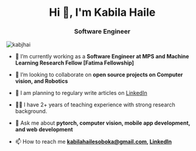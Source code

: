 <h1 align="center">Hi 👋, I'm Kabila Haile</h1>
<h3 align="center">Software Engineer</h3>

<p align="left"> <img src="https://komarev.com/ghpvc/?username=kabjhai" alt="kabjhai" /> </p>

- 🔭 I’m currently working as a **Software Engineer at MPS and Machine Learning Research Fellow [Fatima Fellowship]**

- 👯 I’m looking to collaborate on **open source projects on Computer vision, and Robotics**

- 📝 I am planning to regulary write articles on [LinkedIn](https://www.linkedin.com/in/kabila-haile/)

- 👨‍🏫 I have 2+ years of teaching experience with strong research background. 

- 💬 Ask me about **pytorch, computer vision, mobile app development, and web development**

- 📫 How to reach me **kabilahailesoboka@gmail.com, [LinkedIn](https://www.linkedin.com/in/kabila-haile/)**

<!-- [![Top Langs](https://github-readme-stats.vercel.app/api/top-langs/?username=kabjhai&count_private=true)](https://github.com/anuraghazra/github-readme-stats) -->

<!-- <img align="center" src="https://github-readme-stats.vercel.app/api?username=kabjhai&show_icons=true&count_private=true" alt="kabjhai" /> -->
